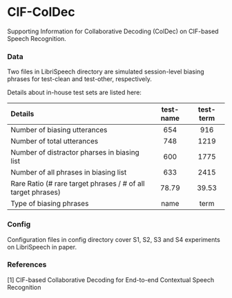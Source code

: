 # CIF-ColDec
Supporting Information for Collaborative Decoding (ColDec) on CIF-based Speech Recognition.

### Data
Two files in LibriSpeech directory are simulated session-level biasing phrases for test-clean and test-other, respectively.

Details about in-house test sets are listed here:

| Details                                             | test-name | test-term |
| :-----                                              | :----: | :----: |
| Number of biasing utterances                        | 654 | 916 |
| Number of total utterances                          | 748 | 1219 |
| Number of distractor pharses in biasing list        | 600 | 1775 |
| Number of all phrases in biasing list               | 633 | 2415 |
| Rare Ratio (# rare target phrases / # of all target phrases) | 78.79 | 39.53 |
| Type of biasing phrases                             | name | term |

### Config
Configuration files in config directory cover S1, S2, S3 and S4 experiments on LibriSpeech in paper.

### References
\[1\] CIF-based Collaborative Decoding for End-to-end Contextual Speech Recognition
